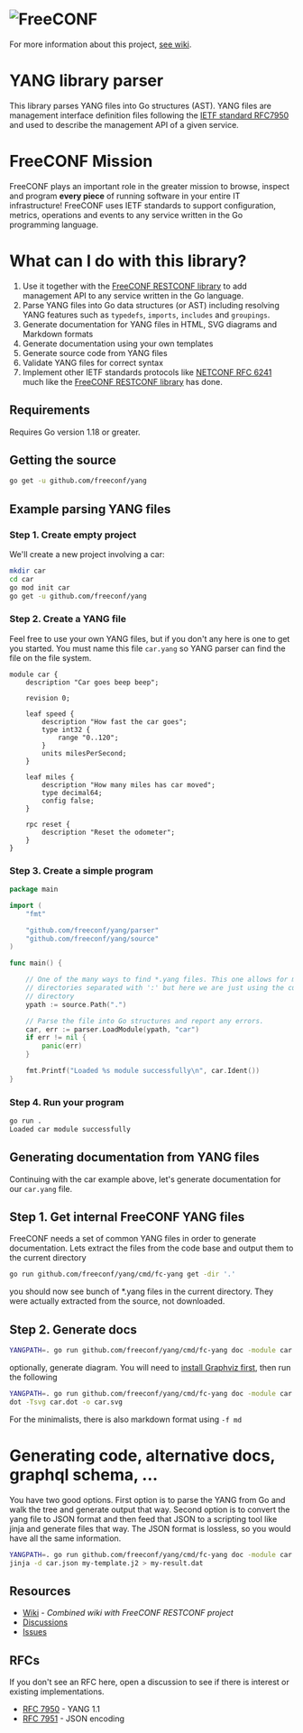 # ![FreeCONF](https://s3.amazonaws.com/freeconf-static/freeconf-no-wrench.svg)

For more information about this project, [see wiki](https://github.com/freeconf/restconf/wiki).

# YANG library parser

This library parses YANG files into Go structures (AST).  YANG files are management interface definition files following the [IETF standard RFC7950](https://datatracker.ietf.org/doc/html/rfc7950) and used to describe the management API of a given service.

# FreeCONF Mission

FreeCONF plays an important role in the greater mission to browse, inspect and program __every piece__ of running software in your entire IT infrastructure! FreeCONF uses IETF standards to support configuration, metrics, operations and events to any service written in the Go programming language.

# What can I do with this library?

1. Use it together with the [FreeCONF RESTCONF library](https://github.com/freeconf/restconf) to add management API to any service written in the Go language.
2. Parse YANG files into Go data structures (or AST) including resolving YANG features such as `typedefs`, `imports`, `includes` and `groupings`.
3. Generate documentation for YANG files in HTML, SVG diagrams and Markdown formats
4. Generate documentation using your own templates
5. Generate source code from YANG files
6. Validate YANG files for correct syntax
7. Implement other IETF standards protocols like [NETCONF RFC 6241](https://datatracker.ietf.org/doc/html/rfc6241) much like the [FreeCONF RESTCONF library](https://github.com/freeconf/restconf) has done.

## Requirements

Requires Go version 1.18 or greater.

## Getting the source

```bash
go get -u github.com/freeconf/yang
```

## Example parsing YANG files

### Step 1. Create empty project

We'll create a new project involving a car:

```bash
mkdir car
cd car
go mod init car
go get -u github.com/freeconf/yang
```

### Step 2. Create a YANG file

Feel free to use your own YANG files, but if you don't any here is one to get you started.  You must name this file `car.yang` so YANG parser can find the file on the file system.

```yang
module car {
	description "Car goes beep beep";

	revision 0;

	leaf speed {
		description "How fast the car goes";
	    type int32 {
		    range "0..120";
	    }
		units milesPerSecond;
	}

	leaf miles {
		description "How many miles has car moved";
	    type decimal64;
	    config false;
	}

	rpc reset {
		description "Reset the odometer";
	}
}
```

### Step 3. Create a simple program

```go
package main

import (
	"fmt"

	"github.com/freeconf/yang/parser"
	"github.com/freeconf/yang/source"
)

func main() {

	// One of the many ways to find *.yang files. This one allows for multiple
	// directories separated with ':' but here we are just using the current working
	// directory
	ypath := source.Path(".")

	// Parse the file into Go structures and report any errors.
	car, err := parser.LoadModule(ypath, "car")
	if err != nil {
		panic(err)
	}

	fmt.Printf("Loaded %s module successfully\n", car.Ident())
}
```

### Step 4. Run your program

```bash
go run .
Loaded car module successfully
```

## Generating documentation from YANG files

Continuing with the car example above, let's generate documentation for our `car.yang` file.

## Step 1. Get internal FreeCONF YANG files

FreeCONF needs a set of common YANG files in order to generate documentation. Lets extract the files from the code base and output them to the current directory

```bash
go run github.com/freeconf/yang/cmd/fc-yang get -dir '.'
```

you should now see bunch of *.yang files in the current directory.  They were actually extracted from the source, not downloaded. 

## Step 2. Generate docs

```bash
YANGPATH=. go run github.com/freeconf/yang/cmd/fc-yang doc -module car -f html > car.html
```

optionally, generate diagram.  You will need to [install Graphviz first](https://graphviz.org/download/), then run the following

```bash
YANGPATH=. go run github.com/freeconf/yang/cmd/fc-yang doc -module car -f dot > car.dot
dot -Tsvg car.dot -o car.svg
```

For the minimalists, there is also markdown format using `-f md`

# Generating code, alternative docs, graphql schema, ...

You have two good options. First option is to parse the YANG from Go and walk the tree and generate output that way.  Second option is to convert the yang file to JSON format and then feed that JSON to a scripting tool like jinja and generate files that way.  The JSON format is lossless, so you would have all the same information.

```bash
YANGPATH=. go run github.com/freeconf/yang/cmd/fc-yang doc -module car > car.json
jinja -d car.json my-template.j2 > my-result.dat
```

## Resources
* [Wiki](https://github.com/freeconf/restconf/wiki) - *Combined wiki with FreeCONF RESTCONF project*
* [Discussions](https://github.com/freeconf/restconf/discussions)
* [Issues](https://github.com/freeconf/yang/issues)

## RFCs

If you don't see an RFC here, open a discussion to see if there is interest or existing implementations.

* [RFC 7950](https://datatracker.ietf.org/doc/html/rfc7950) - YANG 1.1
* [RFC 7951](https://datatracker.ietf.org/doc/html/rfc7951) - JSON encoding
